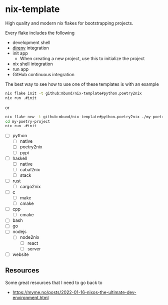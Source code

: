 # nix-template
High quality and modern nix flakes for bootstrapping projects.

Every flake includes the following
- development shell
- [direnv](https://direnv.net/) integration
- init app
  - When creating a new project, use this to initialize the project
- nix shell integration
- run app
- GitHub continuous integration

The best way to see how to use one of these templates is with an example
```sh
nix flake init -t github:mbund/nix-template#python.poetry2nix
nix run .#init
```
or
```sh
nix flake new -t github:mbund/nix-template#python.poetry2nix ./my-poetry-project
cd my-poetry-project
nix run .#init
```

- [ ] python
  - [ ] native
  - [ ] poetry2nix
  - [ ] pypi
- [ ] haskell
  - [ ] native
  - [ ] cabal2nix
  - [ ] stack
- [ ] rust
  - [ ] cargo2nix
- [ ] c
  - [ ] make
  - [ ] cmake
- [ ] cpp
  - [ ] cmake
- [ ] bash
- [ ] go
- [ ] nodejs
  - [ ] node2nix
    - [ ] react
    - [ ] server
- [ ] website

## Resources
Some great resources that I need to go back to
- https://myme.no/posts/2022-01-16-nixos-the-ultimate-dev-environment.html
